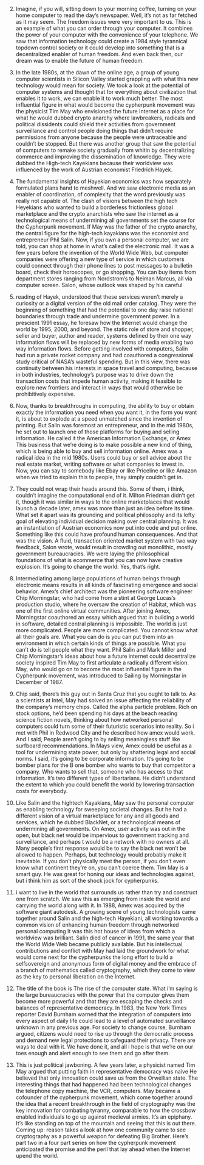 2. Imagine, if you will, sitting down to
your morning coffee, turning on your home
computer to read the day’s newspaper.
Well, it’s not as far fetched as it may seem.
The freedom issues were very important to us.
This is an example of what
you can order through your computer.
It combines the power of your computer
with the convenience of your telephone.
We saw that information technology could create
a 1984 style tyrannical topdown control society
or it could develop into something that
is a decentralized enabler of human freedom.
And even back then, our dream was
to enable the future of human freedom.


3. In the late 1980s, at the dawn of
the online age, a group of young computer
scientists in Silicon Valley started grappling with what
this new technology would mean for society.
We took a look at the potential of computer systems
and thought that for everything about civilization that enables it
to work, we can enable it to work much better.
The most influential figure in what would become
the cypherpunk movement was the physicist Tim May
who envisioned the future Internet as a place
for what he would dubbed crypto anarchy where
lawbreakers, radicals and political dissidents could shield their
activities from government surveillance and control
people doing things that didn’t require permissions from anyone because
the people were untraceable and couldn’t be stopped.
But there was another group that saw
the potential of computers to remake society
gradually from whitin by decentralizing commerce and
improving the dissemination of knowledge.
They were dubbed the High-tech Kayekians because
their worldview was influenced by the work
of Austrian economist Friedrich Hayek.


4. The fundamental insights of Hayekian economics was
how separately formulated plans hand to meshwell.
And we saw electronic media as an
enabler of coordination, of complexity that the
word previously was really not capable of.
The clash of visions between the high tech Heyekians
who wanted to build a borderless frictionless global marketplace
and the crypto anarchists who saw the internet as
a technological means of undermining all governments set the
course for the Cypherpunk movement.
If May was the father of the crypto anarchy,
the central figure for the high-tech kayakians was
the economist and entrepreneur Phil Salin.
Now, if you own a personal computer, we are told, you
can shop at home in what’s called the electronic mall.
It was a few years before the invention of
the World Wide Web, but computer companies were offering
a new type of service in which customers could
connect through their phone lines to post messages to
a bulletin board, check their horoscopes, or go shopping.
You can buy items from department stores ranging from
Nordstrom’s to Neiman Marcus, all via computer screen.
Salon, whose outlook was shaped by his careful

 
5. reading of Hayek, understood that these services weren’t
merely a curiosity or a digital version of
the old mail order catalog.
They were the beginning of something that had
the potential to one day raise national boundaries
through trade and undermine government power.
In a prescient 1991 essay, he foresaw how the Internet would
change the world by 1995, 2000, and beyond.
The static role of store and shopper, seller and
buyer, author and reader, systems defined by their one
way information flows will be replaced by new forms
of media enabling two way information flows.
Before getting involved with computers, Salin had run
a private rocket company and had coauthored a 
congressional study critical of NASA’s wasteful spending.
But in this view, there was continuity between his
interests in space travel and computing, because in both
industries, technology’s purpose was to drive down the transaction
costs that impede human activity, making it feasible to
explore new frontiers and interact in ways that would otherwise be prohibitively expensive. 


6. Now, thanks to breakthroughs in computing, the ability to buy
or obtain exactly the information you need when you want it,
in the form you want it, is about to
explode at a speed unmatched since the invention of printing.
But Salin was foremost an entrepreneur, and in the
mid 1980s, he set out to launch one of
those platforms for buying and selling information.
He called it the American Information Exchange, or Amex
This business that we’re doing is to
make possible a new kind of thing, which is
being able to buy and sell information online.
Amex was a radical idea in the mid 1980s.
Users could buy or sell advice about the real estate
market, writing software or what companies to invest in.
Now, you can say to somebody like Ebay or
like Priceline or like Amazon when we tried to
explain this to people, they simply couldn’t get in.


7. They could not wrap their heads around this.
Some of them, i think, couldn’t
imagine the computational end of it.
Milton Friedman didn’t get it, though it was
similar in ways to the online marketplaces that
would launch a decade later, amex was more
than just an idea before its time.
What set it apart was its grounding and
political philosophy and its lofty goal of elevating
individual decision making over central planning.
It was an instantiation of Austrian economics
now put into code and put online.
Something like this could
have profound human consequences.
And that was the vision.
A fluid, transaction oriented market system with
two way feedback, Salon wrote, would result
in crowding out monolithic, mostly government bureaucracies.
We were laying the philosophical foundations of what is
ecommerce that you can now have creative explosion.
It’s going to change the world.
Yes, that’s right.


8. Intermediating among large populations of human beings
through electronic means results in all kinds
of fascinating emergence and social behavior.
Amex’s chief architect was the pioneering software engineer
Chip Morningstar, who had come from a stint
at George Lucas’s production studio, where he oversaw
the creation of Habitat, which was one of
the first online virtual communities.
After joining Amex, Morningstar coauthored an essay
which argued that in building a world
in software, detailed central planning is impossible.
The world is just more complicated.
People are more complicated.
You cannot know what all their goals are.
What you can do is you can put them into
an environment in which certain kinds of things are possible.
What you can’t do is tell people what they want.
Phil Salin and Mark Miller and Chip
Morningstar’s ideas about how a future internet
could decentralize society inspired Tim May to
first articulate a radically different vision.
May, who would go on to become the most
influential figure in the Cypherpunk movement, was introduced to
Sailing by Morningstar in December of 1987.


9. Chip said, there’s this guy out in Santa
Cruz that you ought to talk to.
As a scientists at Intel, May had solved an 
issue affecting the reliability of the company’s memory chips.
Called the alpha particle problem.
Rich on stock options, he’d been spending his
days at the beach reading science fiction novels,
thinking about how networked personal computers could turn
some of their futuristic scenarios into reality.
So i met with Phil in Redwood
City and he described how amex would work. 
And I said, People aren’t going to
by selling meaningless stuff like surfboard recommendations.
In Mays view, Amex could be useful as
a tool for undermining state power, but only
by shattering legal and social norms.
I said, it’s going to be corporate information.
It’s going to be bomber plans for the B one
bomber who wants to buy that competitor a company.
Who wants to sell that, someone
who has access to that information.
It’s two different types of libertarians.
He didn’t understand the extent to 
which you could benefit the world
by lowering transaction costs for everybody. 

10. Like Salin and the hightech Kayakians,
May saw the personal computer as
enabling technology for sweeping societal changes.
But he had a different vision of a 
virtual marketplace for any and all goods and
services, which he dubbed BlackNet, or a technological
means of undermining all governments.
On Amex, user activity was out in the
open, but black net would be impervious to
government tracking and surveillance, and perhaps t would
be a network with no owners at all.
Many people’s first response would be to say
the black net won’t be allowed to happen.
Perhaps, but technology would
probably make it inevitable.
If you don’t physically meet the person,
if you don’t even know what continent
they’re on, you can’t coerce them.
Tim May is a smart guy.
He was great for honing our ideas and
technologies against, but i think him as sort
of the shock jock for cypherpunks.


11. i want to live in the world that surrounds
us rather than try and construct one from scratch.
We saw this as emerging from inside the 
world and carrying the world along with it.
In 1988, Amex was acquired
by the software giant autodesk.
A growing scene of young technologists came
together around Salin and the high-tech Hayekiani,
all working towards a common vision of
enhancing human freedom through networked personal computing
It was this hot house of ideas
from which a worldview was brilliant.
Salin died of cancer in 1991, the same year
that the World Wide Web became publicly available.
But his intellectual contributions and conflict with May had
laid the groundwork for what would come next for
the cypherpunks the long effort to build a selfsovereign
and anonymous form of digital money and the embrace
of a branch of mathematics called cryptography, which they
come to view as the key to personal liberation on the Internet.

12. The title of the book is
The rise of the computer state.
What i’m saying is the large bureaucracies with
the power that the computer gives them become
more powerful and that they are escaping the
checks and balances of representative democracy.
In 1983, the New York Times reporter David Burnham
warned that the integration of computers into every aspect
of daily life could lead to a level of
automated surveillance unknown in any previous age.
For society to change course, Burnham argued,
citizens would need to rise up through
the democratic process and demand new legal
protections to safeguard their privacy.
There are ways to deal with it.
We have done it, and all i hope is
that we’re on our toes enough and alert enough
to see them and go after them.


13. This is just political jawboning.
A few years later, a physicist named Tim May
argued that putting faith in representative democracy was naive
He believed that only innovation could
save us from the Orwellian state.
The interesting things that had happened
had been technological changes the telephone
copy machine, the VCR, computers.
May became a cofounder of the cypherpunk movement, which
come together around the idea that a recent breakthrough
in the field of cryptography was the key innovation
for combating tyranny, comparable to how the crossbow enabled
individuals to go up against medieval armies.
It’s an epiphany.
It’s like standing on top of the mountain
and seeing that this is out there.
Coming up: reason takes a look at how
one community came to see cryptography as a
powerful weapon for defeating Big Brother.
Here’s part two in a four part series on
how the cypherpunk movement anticipated the promise and the
peril that lay ahead when the Internet upend the world.


